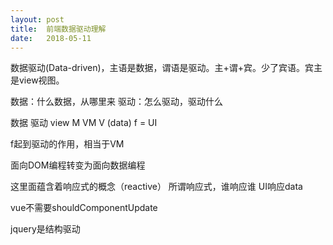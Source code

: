```yaml
---
layout: post
title:  前端数据驱动理解
date:   2018-05-11
---
```


数据驱动(Data-driven)，主语是数据，谓语是驱动。主+谓+宾。少了宾语。宾主是view视图。

数据：什么数据，从哪里来
驱动：怎么驱动，驱动什么

数据 驱动 view
M  VM   V
(data)  f   =  UI

f起到驱动的作用，相当于VM

面向DOM编程转变为面向数据编程

这里面蕴含着响应式的概念（reactive）
所谓响应式，谁响应谁
UI响应data

vue不需要shouldComponentUpdate

jquery是结构驱动
